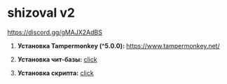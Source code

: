 # shizoval v2

https://discord.gg/gMAJX2AdBS

1. **Установка Tampermonkey (^5.0.0):** https://www.tampermonkey.net/

2. **Установка чит-базы:** [click](https://raw.githubusercontent.com/sheezzmee/CheatBase/main/cheatBase.user.js)

3.  **Установка скрипта:** [click](https://raw.githubusercontent.com/sheezzmee/shizoval/main/shizoval.user.js)
